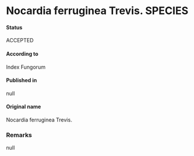 # Nocardia ferruginea Trevis. SPECIES

#### Status
ACCEPTED

#### According to
Index Fungorum

#### Published in
null

#### Original name
Nocardia ferruginea Trevis.

### Remarks
null